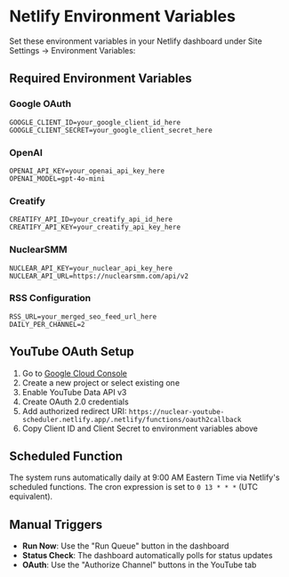 # Netlify Environment Variables

Set these environment variables in your Netlify dashboard under Site Settings → Environment Variables:

## Required Environment Variables

### Google OAuth
```
GOOGLE_CLIENT_ID=your_google_client_id_here
GOOGLE_CLIENT_SECRET=your_google_client_secret_here
```

### OpenAI
```
OPENAI_API_KEY=your_openai_api_key_here
OPENAI_MODEL=gpt-4o-mini
```

### Creatify
```
CREATIFY_API_ID=your_creatify_api_id_here
CREATIFY_API_KEY=your_creatify_api_key_here
```

### NuclearSMM
```
NUCLEAR_API_KEY=your_nuclear_api_key_here
NUCLEAR_API_URL=https://nuclearsmm.com/api/v2
```

### RSS Configuration
```
RSS_URL=your_merged_seo_feed_url_here
DAILY_PER_CHANNEL=2
```

## YouTube OAuth Setup

1. Go to [Google Cloud Console](https://console.cloud.google.com/)
2. Create a new project or select existing one
3. Enable YouTube Data API v3
4. Create OAuth 2.0 credentials
5. Add authorized redirect URI: `https://nuclear-youtube-scheduler.netlify.app/.netlify/functions/oauth2callback`
6. Copy Client ID and Client Secret to environment variables above

## Scheduled Function

The system runs automatically daily at 9:00 AM Eastern Time via Netlify's scheduled functions. The cron expression is set to `0 13 * * *` (UTC equivalent).

## Manual Triggers

- **Run Now**: Use the "Run Queue" button in the dashboard
- **Status Check**: The dashboard automatically polls for status updates
- **OAuth**: Use the "Authorize Channel" buttons in the YouTube tab